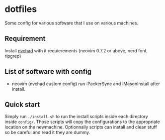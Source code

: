 # dotfiles
Some config for various software that I use on various machines.

## Requirement
 
Install [nvchad](https://nvchad.com/quickstart/install#pre-requisites) with it requierements (neovim 0.7.2 or above, nerd font, ripgrep)

## List of software with config

- neovim (nvchad custom config) run :PackerSync and :MasonInstall after install.

## Quick start

Simply run `./install.sh` to run the install scripts inside each directory inside `config/`. Those scripts will copy the configurations to the appropriate location on the newmachine. Optionnally scripts can install and clean stuff so be careful and read it they are dummy.
